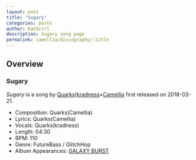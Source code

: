 ```yaml
---
layout: post
title: "Sugary"
categories: posts
author: KatGrrrl
description: Sugary song page
permalink: camellia/discography/:title
---
```


## Overview

### Sugary

*Sugary* is a song by [Quarks](#)([kradness](#)×[Camellia](<{% link postsWiki/_posts/2023-12-10-camellia.md %}>) first released on 2018-03-21.

* Composition: Quarks(Camellia)
* Lyrics: Quarks(Camellia)
* Vocals: Quarks(kradness)
* Length: 04:30
* BPM: 110
* Genre: FutureBass / GlitchHop
* Album Appearances: [GALAXY BURST](<{% link postsInclude/_posts/camellia/albums/GALAXY-BURST/2023-12-21-GALAXY-BURST.md %}>)
